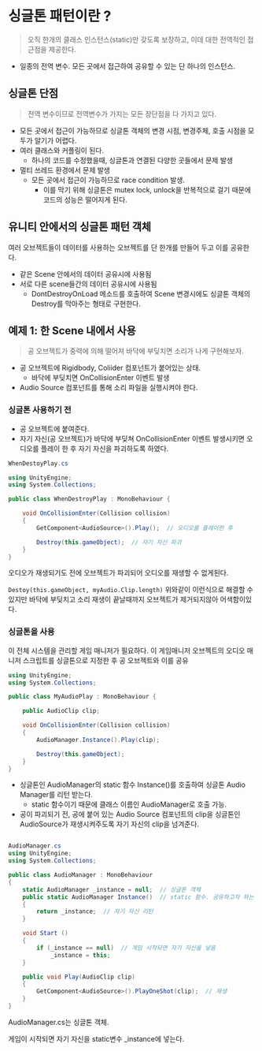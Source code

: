 # 싱글톤 패턴이란 ?

> 오직 한개의 클래스 인스턴스(static)만 갖도록 보장하고, 이데 대한 전역적인 접근점을 제공한다.

-   일종의 전역 변수. 모든 곳에서 접근하여 공유할 수 있는 단 하나의 인스턴스.

## 싱글톤 단점

> 전역 변수이므로 전역변수가 가지는 모든 장단점을 다 가지고 있다.

-   모든 곳에서 접근이 가능하므로 싱글톤 객체의 변경 시점, 변경주체, 호출 시점을 모두가 알기가 어렵다.
-   여러 클래스와 커플링이 된다.
    -   하나의 코드를 수정했을때, 싱글톤과 연결된 다양한 곳들에서 문제 발생
-   멀티 쓰레드 환경에서 문제 발생
    -   모든 곳에서 접근이 가능하므로 race condition 발생.
        -   이를 막기 위해 싱글톤은 mutex lock, unlock을 반복적으로 걸기 때문에 코드의 성능은 떨어지게 된다.

## 유니티 안에서의 싱글톤 패턴 객체

여러 오브젝트들이 데이터를 사용하는 오브젝트를 단 한개를 만들어 두고 이를 공유한다.

-   같은 Scene 안에서의 데이터 공유시에 사용됨
-   서로 다른 scene들간의 데이터 공유시에 사용됨
    -   DontDestroyOnLoad 메소드를 호출하여 Scene 변경시에도 싱글톤 객체의 Destroy를 막아주는 형태로 구현한다.

## 예제 1: 한 Scene 내에서 사용

> 공 오브젝트가 중력에 의해 떨어져 바닥에 부딪치면 소리가 나게 구현해보자.

-   공 오브젝트에 Rigidbody, Coliider 컴포넌트가 붙어있는 상태.
    -   바닥에 부딪치면 OnCollisionEnter 이벤트 발생
-   Audio Source 컴포넌트를 통해 소리 파일을 실행시켜야 한다.

### 싱글톤 사용하기 전

-   공 오브젝트에 붙여준다.
-   자기 자신(공 오브젝트)가 바닥에 부딪쳐 OnCollisionEnter 이벤트 발생시키면 오디오를 플레이 한 후 자기 자신을 파괴하도록 하였다.

```C#
WhenDestoyPlay.cs

using UnityEngine;
using System.Collections;

public class WhenDestroyPlay : MonoBehaviour {

	void OnCollisionEnter(Collision collision)
	{
		GetComponent<AudioSource>().Play();  // 오디오를 플레이한 후

		Destroy(this.gameObject);  // 자기 자신 파괴
	}
}

```

오디오가 재생되기도 전에 오브젝트가 파괴되어 오디오를 재생할 수 없게된다.

`Destoy(this.gameObject, myAudio.Clip.length)`
위와같이 이런식으로 해결할 수 있지만 바닥에 부딪치고 소리 재생이 끝날때까지 오브젝트가 제거되지않아 어색함이있다.

### 싱글톤을 사용

이 전체 시스템을 관리할 게임 매니저가 필요하다.
이 게임매니저 오브젝트의 오디오 매니저 스크립트를 싱글톤으로 지정한 후 공 오브젝트와 이를 공유

```C#
using UnityEngine;
using System.Collections;

public class MyAudioPlay : MonoBehaviour {

	public AudioClip clip;

	void OnCollisionEnter(Collision collision)
	{
		AudioManager.Instance().Play(clip);

		Destroy(this.gameObject);
	}
}

```

-   싱글톤인 AudioManager의 static 함수 Instance()를 호출하여 싱글톤 Audio Manager를 리턴 받는다.
    -   static 함수이기 때문에 클래스 이름인 AudioManager로 호출 가능.
-   공이 파괴되기 전, 공에 붙어 있는 Audio Source 컴포넌트의 clip을 싱글톤인 AudioSource가 재생시켜주도록 자기 자신의 clip을 넘겨준다.

```C#

AudioManager.cs
using UnityEngine;
using System.Collections;

public class AudioManager : MonoBehaviour
{
	static AudioManager _instance = null;  // 싱글톤 객체
	public static AudioManager Instance()  // static 함수. 공유하고자 하는 외부에서 사용할 것.
	{
		return _instance;  // 자기 자신 리턴
	}

	void Start ()
	{
		if (_instance == null)  // 게임 시작되면 자기 자신을 넣음
			_instance = this;
	}

	public void Play(AudioClip clip)
	{
		GetComponent<AudioSource>().PlayOneShot(clip);  // 재생
    }
}
```

AudioManager.cs는 싱글톤 객체.

게임이 시작되면 자기 자신을 static변수 \_instance에 넣는다.
